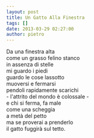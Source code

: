 ```yaml
---
layout: post
title: Un Gatto Alla Finestra
tags: []
date: 2013-03-29 02:27:00
author: pietro
---
```

Da una finestra alta<br/>come un grasso felino stanco<br/>in assenza di stelle<br/>mi guardo i piedi<br/>guardo le cose lassotto<br/>muoversi e fermarsi<br/>pendoli rapidamente scarichi<br/>- l'attrito del mondo è colossale -<br/>e chi si ferma, fa male<br/>come una scheggia<br/>a metà del petto<br/>ma se proverai a prenderlo<br/>il gatto fuggirà sul tetto.
